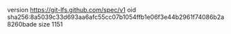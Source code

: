version https://git-lfs.github.com/spec/v1
oid sha256:8a5039c33d693aa6afc55cc07b1054ffb1e06f3e44b2961f74086b2a8260bade
size 1151
